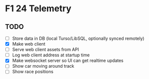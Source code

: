 # F1 24 Telemetry

## TODO

- [ ] Store data in DB (local Turso/LibSQL, optionally synced remotely)
- [X] Make web client
- [ ] Serve web client assets from API
- [ ] Log web client address at startup time
- [X] Make websocket server so UI can get realtime updates
- [ ] Show car moving around track
- [ ] Show race positions